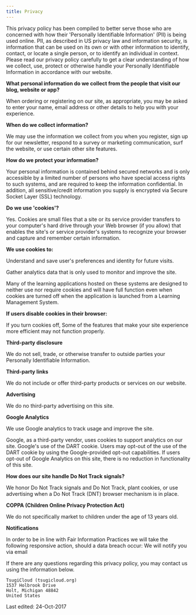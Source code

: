 ```yaml
---
title: Privacy
---
```


This privacy policy has been compiled to better serve those who are concerned with how their 'Personally Identifiable Information' (PII) is being used online. PII, as described in US privacy law and information security, is information that can be used on its own or with other information to identify, contact, or locate a single person, or to identify an individual in context. Please read our privacy policy carefully to get a clear understanding of how we collect, use, protect or otherwise handle your Personally Identifiable Information in accordance with our website.

**What personal information do we collect from the people that visit our blog, website or app?**

When ordering or registering on our site, as appropriate, you may be asked to enter your name, email address or other details to help you with your experience.

**When do we collect information?**

We may use the information we collect from you when you register, sign up for our newsletter, respond to a survey or marketing communication, surf the website, or use certain other site features.

**How do we protect your information?**

Your personal information is contained behind secured networks and is only accessible by a limited number of persons who have special access rights to such systems, and are required to keep the information confidential. In addition, all sensitive/credit information you supply is encrypted via Secure Socket Layer (SSL) technology.

**Do we use 'cookies'?**

Yes. Cookies are small files that a site or its service provider transfers to your computer's hard drive through your Web browser (if you allow) that enables the site's or service provider's systems to recognize your browser and capture and remember certain information.

**We use cookies to:**

Understand and save user's preferences and identity for future visits.

Gather analytics data that is only used to monitor and improve the site.

Many of the learning applications hosted on these systems are designed to neither use nor require cookies and will have full function even when cookies are turned off when the application is launched from a Learning Management System.

**If users disable cookies in their browser:**

If you turn cookies off, Some of the features that make your site experience more efficient may not function properly.

**Third-party disclosure**

We do not sell, trade, or otherwise transfer to outside parties your Personally Identifiable Information.

**Third-party links**

We do not include or offer third-party products or services on our website.

**Advertising**

We do no third-party advertising on this site.

**Google Analytics**

We use Google analytics to track usage and improve the site.

Google, as a third-party vendor, uses cookies to support analytics on our site. Google's use of the DART cookie. Users may opt-out of the use of the DART cookie by using the Google-provided opt-out capabilities. If users opt-out of Google Analytics on this site, there is no reduction in functionality of this site.

**How does our site handle Do Not Track signals?**

We honor Do Not Track signals and Do Not Track, plant cookies, or use advertising when a Do Not Track (DNT) browser mechanism is in place.

**COPPA (Children Online Privacy Protection Act)**

We do not specifically market to children under the age of 13 years old.

**Notifications** 

In order to be in line with Fair Information Practices we will take the following responsive action, should a data breach occur: We will notify you via email

If there are any questions regarding this privacy policy, you may contact us using the information below.<br>

    TsugiCloud (tsugicloud.org)
    1537 Holbrook Drive
    Holt, Michigan 48842
    United States

Last edited: 24-Oct-2017

